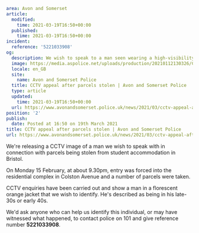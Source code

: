 ```yaml
area: Avon and Somerset
article:
  modified:
    time: 2021-03-19T16:50+00:00
  published:
    time: 2021-03-19T16:50+00:00
incident:
  reference: '5221033908'
og:
  description: We wish to speak to a man seen wearing a high-visibility orange jacket in connection with our enquiries.
  image: https://media.aspolice.net/uploads/production/20210112130326/CCTV-Appeal-1_July-2020.jpg
  locale: en_GB
  site:
    name: Avon and Somerset Police
  title: CCTV appeal after parcels stolen | Avon and Somerset Police
  type: article
  updated:
    time: 2021-03-19T16:50+00:00
  url: https://www.avonandsomerset.police.uk/news/2021/03/cctv-appeal-after-parcels-stolen/
position: '2'
publish:
  date: Posted at 16:50 on 19th March 2021
title: CCTV appeal after parcels stolen | Avon and Somerset Police
url: https://www.avonandsomerset.police.uk/news/2021/03/cctv-appeal-after-parcels-stolen/
```

We're releasing a CCTV image of a man we wish to speak with in connection with parcels being stolen from student accommodation in Bristol.

On Monday 15 February, at about 9.30pm, entry was forced into the residential complex in Colston Avenue and a number of parcels were taken.

CCTV enquiries have been carried out and show a man in a florescent orange jacket that we wish to identify. He's described as being in his late-30s or early 40s.

We'd ask anyone who can help us identify this individual, or may have witnessed what happened, to contact police on 101 and give reference number **5221033908**.

